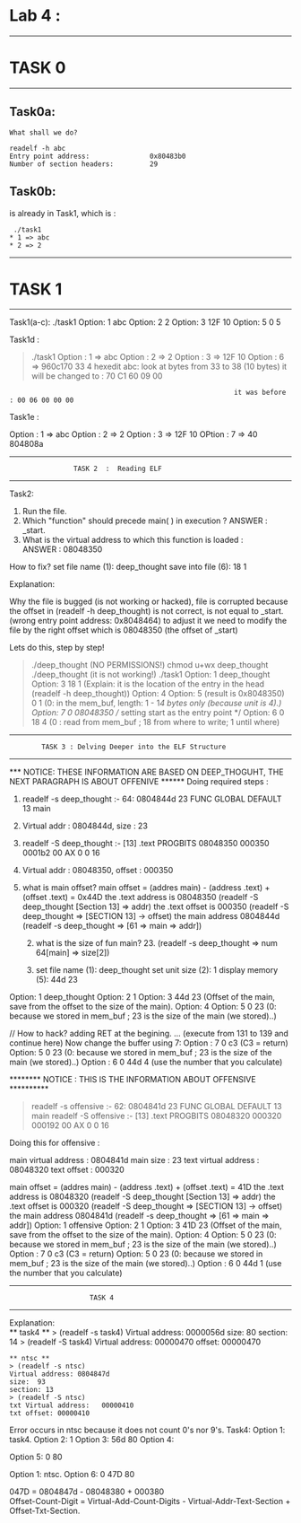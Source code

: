 
# Lab 4 :

-----------------------------------------------------------------
#                        TASK 0 
-----------------------------------------------------------------


## Task0a: 
`What shall we do?`
```
readelf -h abc
Entry point address:               0x80483b0
Number of section headers:         29
```


## Task0b: 
is already in Task1, which is :
```
 ./task1 
* 1 => abc
* 2 => 2
```


-----------------------------------------------------------------
 #                       TASK 1 
-----------------------------------------------------------------


Task1(a-c):
./task1
Option: 1 
    abc
Option: 2
    2
Option: 3
    12F 10
Option: 5
    0 5


Task1d :
> ./task1
Option : 1 => abc
Option : 2 => 2
Option : 3 => 12F 10
Option : 6 => 960c170 33 4
> hexedit abc: look at bytes from 33 to 38 (10 bytes) it will be changed to : 70  C1 60 09 00

                                                            it was before : 00 06 00 00 00


Task1e :

Option : 1 => abc
Option : 2 => 2
Option : 3 => 12F 10
OPtion : 7 => 40 804808a


-----------------------------------------------------------------
                    TASK 2  :  Reading ELF
-----------------------------------------------------------------


Task2:


1) Run the file.
2) Which "function" should precede main( ) in execution ? 
ANSWER : _start.
3) What is the virtual address to which this function is loaded :  
ANSWER : 08048350


How to fix?
set file name (1): deep_thought 
save into file (6):  18 1 

Explanation: 

Why the file is bugged (is not working or hacked), file is corrupted because
the offset in (readelf -h deep_thought) is not correct, is not equal to _start. (wrong entry point address: 0x8048464)
to adjust it we need to modify the file by the right offset which is 08048350 (the offset of _start)

Lets do this, step by step!
> ./deep_thought (NO PERMISSIONS!)
> chmod u+wx deep_thought
> ./deep_thought (it is not working!)
> ./task1
Option: 1
deep_thought 
Option: 3
18 1 (Explain: it is the location of the entry in the head (readelf -h deep_thought))
Option: 4
Option: 5 (result is 0x8048350)
0 1 (0: in the mem_buf, length: 1 - 1*4 bytes only (because unit is 4).)
Option: 7
0 08048350 /* setting start as the entry point */
Option: 6
0 18 4  (0 : read from mem_buf ; 18 from where to write; 1 until where)
 

-----------------------------------------------------------------
            TASK 3 : Delving Deeper into the ELF Structure
-----------------------------------------------------------------

*** NOTICE: THESE INFORMATION ARE BASED ON DEEP_THOGUHT, THE NEXT PARAGRAPH IS ABOUT OFFENIVE ******
Doing required steps : 
1) readelf -s deep_thought :- 64: 0804844d    23 FUNC    GLOBAL DEFAULT   13 main
2) Virtual addr : 0804844d, size : 23
3) readelf -S deep_thought :- [13] .text    PROGBITS    08048350 000350 0001b2 00  AX  0   0 16
4) Virtual addr : 08048350, offset : 000350


1) what is main offset?
main offset = (addres main) - (address .text) + (offset .text) = 0x44D
    the .text address is  08048350 (readelf -S deep_thought [Section 13] => addr)
    the .text offset is 000350 (readelf -S deep_thought => [SECTION 13] -> offset)
    the main address 0804844d (readelf -s deep_thought => [61 => main => addr])

    2) what is the size of fun main? 23. (readelf -s deep_thought => num 64[main] => size[2])
    
    3) set file name (1): deep_thought 
        set unit size (2): 1 
        display memory (5): 44d 23



Option: 1
deep_thought
Option: 2
1
Option: 3
44d 23 (Offset of the main, save from the offset to the size of the main).
Option: 4
Option: 5
0 23 (0: because we stored in mem_buf ; 23 is the size of the main (we stored)..)


// How to hack? adding RET at the begining.
... (execute from 131 to 139 and continue here)
Now change the buffer using 7: 
Option : 7
0 c3   (C3 = return)
Option: 5
0 23 (0: because we stored in mem_buf ; 23 is the size of the main (we stored)..)
Option :  6
0 44d 4   (use the number that you calculate)


******** NOTICE : THIS IS THE INFORMATION ABOUT OFFENSIVE **********
> readelf -s offensive :- 62: 0804841d    23 FUNC    GLOBAL DEFAULT   13 main
> readelf -S offensive :-  [13] .text             PROGBITS        08048320 000320 000192 00  AX  0   0 16

Doing this for offensive :

main virtual address : 0804841d
main size : 23
text virtual address : 08048320
text offset : 000320

main offset = (addres main) - (address .text) + (offset .text) = 41D
    the .text address is  08048320 (readelf -S deep_thought [Section 13] => addr)
    the .text offset is 000320 (readelf -S deep_thought => [SECTION 13] -> offset)
    the main address 0804841d (readelf -s deep_thought => [61 => main => addr])
Option: 1
offensive
Option: 2
1
Option: 3
41D 23 (Offset of the main, save from the offset to the size of the main).
Option: 4
Option: 5
0 23 (0: because we stored in mem_buf ; 23 is the size of the main (we stored)..)
Option : 7
0 c3   (C3 = return)
Option: 5
0 23 (0: because we stored in mem_buf ; 23 is the size of the main (we stored)..)
Option :  6
0 44d 1   (use the number that you calculate)



-----------------------------------------------------------------
                        TASK 4 
-----------------------------------------------------------------


Explanation:   
    ** task4 **
    > (readelf -s task4)
    Virtual address:   0000056d
    size: 80
    section: 14
    > (readelf -S task4)
    Virtual address:   00000470
    offset: 00000470

    ** ntsc **
    > (readelf -s ntsc)
    Virtual address: 0804847d
    size:  93
    section: 13
    > (readelf -S ntsc)
    txt Virtual address:   00000410
    txt offset: 00000410

Error occurs in ntsc because it does not count 0's nor 9's.
Task4: 
Option 1: 
task4.
Option 2: 
1
Option 3: 
56d 80 
Option 4:

Option 5: 
0 80 

Option 1:
ntsc.
Option 6:
0 47D 80 


047D               =  0804847d                -      08048380                  + 000380  
Offset-Count-Digit = Virtual-Add-Count-Digits - Virtual-Addr-Text-Section + Offset-Txt-Section.

